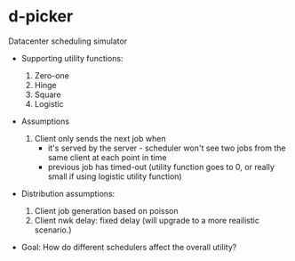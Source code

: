 # d-picker

Datacenter scheduling simulator

- Supporting utility functions:
    1. Zero-one
    2. Hinge
    3. Square
    4. Logistic


- Assumptions
    1. Client only sends the next job when 
        - it's served by the server - scheduler won't see two jobs from the same client at each point in time
        - previous job has timed-out (utility function goes to 0, or really small if using logistic utility function)

- Distribution assumptions:
    1. Client job generation based on poisson
    2. Client nwk delay: fixed delay (will upgrade to a more reailistic scenario.) 


- Goal:
    How do different schedulers affect the overall utility? 
